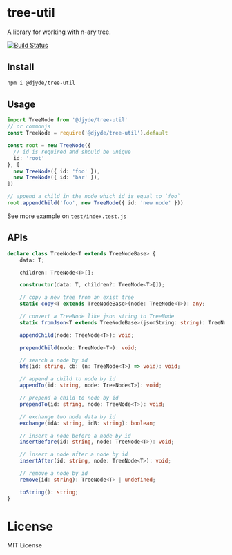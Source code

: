 # tree-util

A library for working with n-ary tree.

[![Build Status](https://travis-ci.org/djyde/tree-util.svg?branch=master)](https://travis-ci.org/djyde/tree-util)

## Install

```bash
npm i @djyde/tree-util
```

## Usage

```ts
import TreeNode from '@djyde/tree-util'
// or commonjs
const TreeNode = require('@djyde/tree-util').default

const root = new TreeNode({
  // id is required and should be unique
  id: 'root'
}, [
  new TreeNode({ id: 'foo' }),
  new TreeNode({ id: 'bar' }),
])

// append a child in the node which id is equal to `foo`
root.appendChild('foo', new TreeNode({ id: 'new node' }))
```

See more example on `test/index.test.js`

## APIs

```ts
declare class TreeNode<T extends TreeNodeBase> {
    data: T;

    children: TreeNode<T>[];

    constructor(data: T, children?: TreeNode<T>[]);

    // copy a new tree from an exist tree
    static copy<T extends TreeNodeBase>(node: TreeNode<T>): any;

    // convert a TreeNode like json string to TreeNode
    static fromJson<T extends TreeNodeBase>(jsonString: string): TreeNode<T>

    appendChild(node: TreeNode<T>): void;

    prependChild(node: TreeNode<T>): void;

    // search a node by id
    bfs(id: string, cb: (n: TreeNode<T>) => void): void;

    // append a child to node by id
    appendTo(id: string, node: TreeNode<T>): void;

    // prepend a child to node by id
    prependTo(id: string, node: TreeNode<T>): void;

    // exchange two node data by id
    exchange(idA: string, idB: string): boolean;

    // insert a node before a node by id
    insertBefore(id: string, node: TreeNode<T>): void;

    // insert a node after a node by id
    insertAfter(id: string, node: TreeNode<T>): void;

    // remove a node by id
    remove(id: string): TreeNode<T> | undefined;

    toString(): string;
}
```

# License

MIT License